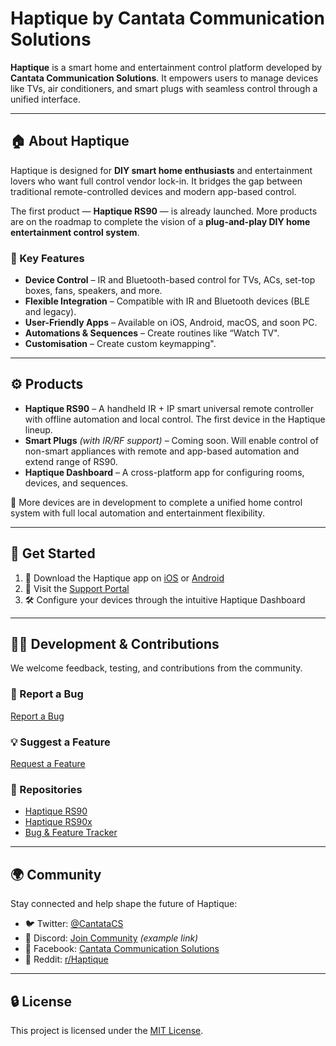 # Haptique by Cantata Communication Solutions

**Haptique** is a smart home and entertainment control platform developed by **Cantata Communication Solutions**. It empowers users to manage devices like TVs, air conditioners, and smart plugs with seamless control through a unified interface.

---

## 🏠 About Haptique

Haptique is designed for **DIY smart home enthusiasts** and entertainment lovers who want full control vendor lock-in. It bridges the gap between traditional remote-controlled devices and modern app-based control.

The first product — **Haptique RS90** — is already launched. More products are on the roadmap to complete the vision of a **plug-and-play DIY home entertainment control system**.

### 🔑 Key Features

- **Device Control** – IR and Bluetooth-based control for TVs, ACs, set-top boxes, fans, speakers, and more.
- **Flexible Integration** – Compatible with IR and Bluetooth devices (BLE and legacy).
- **User-Friendly Apps** – Available on iOS, Android, macOS, and soon PC.
- **Automations & Sequences** – Create routines like “Watch TV".
- **Customisation** – Create custom keymapping".

---

## ⚙️ Products

- **Haptique RS90** – A handheld IR + IP smart universal remote controller with offline automation and local control. The first device in the Haptique lineup.
- **Smart Plugs** *(with IR/RF support)* – Coming soon. Will enable control of non-smart appliances with remote and app-based automation and extend range of RS90.
- **Haptique Dashboard** – A cross-platform app for configuring rooms, devices, and sequences.

📅 More devices are in development to complete a unified home control system with full local automation and entertainment flexibility.

---

## 🚀 Get Started

1. 📱 Download the Haptique app on [iOS](https://apps.apple.com/fr/app/haptique-config/id6639613322?l=en-GB) or [Android](https://play.google.com/store/apps/details?id=com.cantata.mobile&pli=1)
2. 🧠 Visit the [Support Portal](https://support.haptique.com)
3. 🛠️ Configure your devices through the intuitive Haptique Dashboard

---

## 🧑‍💻 Development & Contributions

We welcome feedback, testing, and contributions from the community.

### 🐛 Report a Bug  
[Report a Bug](https://github.com/cantatacsfr/feature-bug_report_n_tracker/issues/new?template=simple_bug_report.yml)

### 💡 Suggest a Feature  
[Request a Feature](https://github.com/cantatacsfr/feature-bug_report_n_tracker/issues/new?template=feature_request.yml)

### 🔗 Repositories

- [Haptique RS90](https://github.com/cantatacsfr/haptique-rs90)
- [Haptique RS90x](https://github.com/cantatacsfr/haptique-rs90x)
- [Bug & Feature Tracker](https://github.com/cantatacsfr/feature-bug_report_n_tracker)

---

## 🌍 Community

Stay connected and help shape the future of Haptique:

- 🐦 Twitter: [@CantataCS](https://twitter.com/CantataCS)
- 💬 Discord: [Join Community](https://discord.gg/haptique) *(example link)*
- 📘 Facebook: [Cantata Communication Solutions](https://www.facebook.com/CantataCS)
- 🧠 Reddit: [r/Haptique](https://www.reddit.com/r/Haptique/)

---

## 🔒 License

This project is licensed under the [MIT License](LICENSE).
